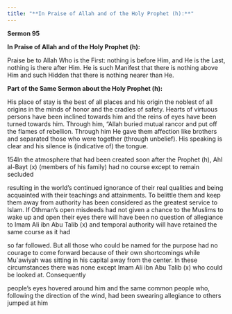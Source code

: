 ```yaml
---
title: "**In Praise of Allah and of the Holy Prophet (h):**" 
---
```

**Sermon 95**

**In Praise of Allah and of the Holy Prophet \(h\):**

Praise be to Allah Who is the First: nothing is before Him, and He is the Last, nothing is there after Him\. He is such Manifest that there is nothing above Him and such Hidden that there is nothing nearer than He\.

**Part of the Same Sermon about the Holy Prophet \(h\):**

His place of stay is the best of all places and his origin the noblest of all origins in the minds of honor and the cradles of safety\. Hearts of virtuous persons have been inclined towards him and the reins of eyes have been turned towards him\. Through him, “Allah buried mutual rancor and put off the flames of rebellion\. Through him He gave them affection like brothers and separated those who were together \(through unbelief\)\. His speaking is clear and his silence is \(indicative of\) the tongue\.

154In the atmosphere that had been created soon after the Prophet \(h\), Ahl al\-Bayt \(x\) \(members of his family\) had no course except to remain secluded

resulting in the world’s continued ignorance of their real qualities and being acquainted with their teachings and attainments\. To belittle them and keep them away from authority has been considered as the greatest service to Islam\. If Othman’s open misdeeds had not given a chance to the Muslims to wake up and open their eyes there will have been no question of allegiance to Imam Ali ibn Abu Talib \(x\) and temporal authority will have retained the same course as it had

so far followed\. But all those who could be named for the purpose had no courage to come forward because of their own shortcomings while Mu\`awiyah was sitting in his capital away from the center\. In these circumstances there was none except Imam Ali ibn Abu Talib \(x\) who could be looked at\. Consequently

people’s eyes hovered around him and the same common people who, following the direction of the wind, had been swearing allegiance to others jumped at him

<a id="page492"></a>

